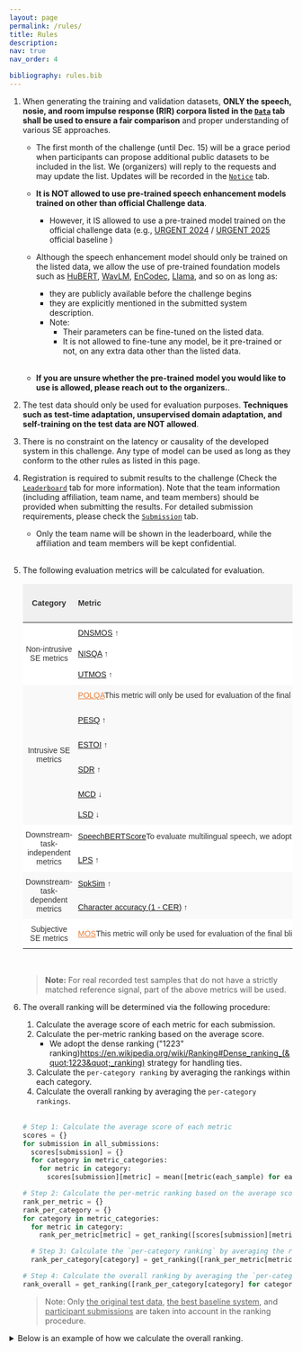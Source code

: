 ```yaml
---
layout: page
permalink: /rules/
title: Rules
description:  
nav: true
nav_order: 4

bibliography: rules.bib
---
```


1. When generating the training and validation datasets, **ONLY the speech, nosie, and room impulse response (RIR) corpora listed in the [`Data`](/urgent2025/data) tab shall be used to ensure a fair comparison** and proper understanding of various SE approaches.
    * The first month of the challenge (until Dec. 15) will be a grace period when participants can propose additional public datasets to be included in the list. We (organizers) will reply to the requests and may update the list. Updates will be recorded in the [`Notice`](/urgent2025/notice) tab.
    
    * **It is NOT allowed to use pre-trained speech enhancement models trained on other than official Challenge data**.
      * However, it IS allowed to use a pre-trained model trained on the official challenge data (e.g., [URGENT 2024](https://huggingface.co/wyz/tfgridnet_for_urgent24) / [URGENT 2025](https://huggingface.co/kohei0209/tfgridnet_urgent25) official baseline ) 
    
    * Although the speech enhancement model should only be trained on the listed data, we allow the use of pre-trained foundation models such as [HuBERT](https://github.com/facebookresearch/fairseq/blob/main/examples/hubert/README.md), [WavLM](https://github.com/microsoft/unilm/blob/master/wavlm/README.md), [EnCodec](https://github.com/facebookresearch/encodec), [Llama](https://llama.meta.com/llama-downloads/), and so on as long as:
        * they are publicly available before the challenge begins
        * they are explicitly mentioned in the submitted system description.
        * Note:
            * Their parameters can be fine-tuned on the listed data.
            * It is not allowed to fine-tune any model, be it pre-trained or not, on any extra data other than the listed data.<br/><br/>

    * **If you are unsure whether the pre-trained model you would like to use is allowed, please reach out to the organizers.**.


2. The test data should only be used for evaluation purposes. **Techniques such as test-time adaptation, unsupervised domain adaptation, and self-training on the test data are NOT allowed**.


3. There is no constraint on the latency or causality of the developed system in this challenge. Any type of model can be used as long as they conform to the other rules as listed in this page.


4. Registration is required to submit results to the challenge (Check the [`Leaderboard`](/urgent2025/leaderboard) tab for more information). Note that the team information (including affiliation, team name, and team members) should be provided when submitting the results. For detailed submission requirements, please check the [`Submission`](/urgent2025/submission) tab.
    * Only the team name will be shown in the leaderboard, while the affiliation and team members will be kept confidential.<br/><br/>


5. The following evaluation metrics will be calculated for evaluation.
    
    <style type="text/css">
    .tg  {border:none;border-collapse:collapse;border-color:#ccc;border-spacing:0;}
    .tg td{background-color:#fff;border-color:#ccc;border-style:solid;border-width:0px;color:#333;
    font-family:Arial, sans-serif;font-size:14px;overflow:hidden;padding:10px 5px;word-break:normal;}
    .tg th{background-color:#f0f0f0;border-color:#ccc;border-style:solid;border-width:0px;color:#333;
    font-family:Arial, sans-serif;font-size:14px;font-weight:normal;overflow:hidden;padding:10px 5px;word-break:normal;}
    .tg .tg-r2ra{background-color:#f9f9f9;border-color:inherit;text-align:left;vertical-align:middle}
    .tg .tg-51oy{background-color:#ffffff;border-color:#000000;text-align:center;vertical-align:middle}
    .tg .tg-rt8k{background-color:#ffffff;border-color:#000000;text-align:left;vertical-align:middle}
    .tg .tg-uzvj{border-color:inherit;font-weight:bold;text-align:center;vertical-align:middle}
    .tg .tg-g7sd{border-color:inherit;font-weight:bold;text-align:left;vertical-align:middle}
    .tg .tg-r6l2{background-color:#ffffff;border-color:inherit;text-align:center;vertical-align:middle}
    .tg .tg-0a7q{border-color:#000000;text-align:left;vertical-align:middle}
    .tg .tg-xwyw{border-color:#000000;text-align:center;vertical-align:middle}
    .tg .tg-kyy7{background-color:#f9f9f9;border-color:inherit;text-align:center;vertical-align:middle}
    .tg .tg-d459{background-color:#f9f9f9;border-color:inherit;text-align:left;vertical-align:middle}
    .tg .tg-ligs{background-color:#f9f9f9;border-color:inherit;text-align:center;vertical-align:middle}
    .tg .tg-rq3n{background-color:#ffffff;border-color:inherit;text-align:center;vertical-align:middle}
    .tg .tg-mfxt{background-color:#ffffff;border-color:inherit;text-align:left;vertical-align:middle}
    .tg .tg-qmuc{background-color:#ffffff;border-color:inherit;text-align:left;vertical-align:middle}
    </style>
    <table class="tg">
    <thead>
    <tr>
        <th class="tg-uzvj">Category</th>
        <th class="tg-g7sd">Metric</th>
        <th class="tg-uzvj">Need Reference Signals?</th>
        <th class="tg-uzvj">Supported Sampling Frequencies</th>
        <th class="tg-uzvj">Value Range</th>
    </tr>
    </thead>
    <tbody>
    <tr>
        <td class="tg-r6l2" rowspan="3">Non-intrusive SE metrics</td>
        <td class="tg-rt8k"><a href="https://github.com/urgent-challenge/urgent2025_challenge/blob/main/evaluation_metrics/calculate_nonintrusive_dnsmos.py">DNSMOS</a> ↑<d-cite key="DNSMOS-Reddy2022"/></td>
        <td class="tg-51oy">❌</td>
        <td class="tg-51oy">16 kHz</td>
        <td class="tg-51oy">[1, 5]</td>
    </tr>
    <tr>
        <td class="tg-0a7q"><a href="https://github.com/urgent-challenge/urgent2025_challenge/blob/main/evaluation_metrics/calculate_nonintrusive_nisqa.py">NISQA</a> ↑<d-cite key="NISQA-Mittag2021"/></td>
        <td class="tg-xwyw"><span style="font-weight:400;font-style:normal;text-decoration:none">❌</span></td>
        <td class="tg-xwyw">48 kHz</td>
        <td class="tg-xwyw">[1, 5]</td>
    </tr>
    <tr>
        <td class="tg-0a7q"><a href="https://github.com/urgent-challenge/urgent2025_challenge/blob/main/evaluation_metrics/calculate_nonintrusive_mos.py">UTMOS</a> ↑<d-cite key="UTMOS-SAEKI2022"/></td>
        <td class="tg-xwyw"><span style="font-weight:400;font-style:normal;text-decoration:none">❌</span></td>
        <td class="tg-xwyw">16 kHz</td>
        <td class="tg-xwyw">[1, 5]</td>
    </tr>
    <tr>
        <td class="tg-kyy7" rowspan="6">Intrusive SE metrics</td>
        <td class="tg-d459"><a href="http://www.polqa.info" style="color:#e97c36;">POLQA</a><d-footnote>This metric will only be used for evaluation of the final blind test set.</d-footnote> ↑</td>
        <td class="tg-kyy7">✔</td>
        <td class="tg-kyy7"><span style="font-weight:400;font-style:normal;text-decoration:none">8~48 kHz</span></td>
        <td class="tg-kyy7"><span style="font-weight:400;font-style:normal;text-decoration:none">[1, 5]</span></td>
    </tr>
    <tr>
        <td class="tg-d459"><a href="https://github.com/urgent-challenge/urgent2025_challenge/blob/main/evaluation_metrics/calculate_intrusive_se_metrics.py">PESQ</a> ↑<d-cite key="PESQ-Rix2001"/></td>
        <td class="tg-kyy7">✔</td>
        <td class="tg-kyy7"><span style="font-weight:400;font-style:normal;text-decoration:none">{8, 16} kHz</span></td>
        <td class="tg-kyy7"><span style="font-weight:400;font-style:normal;text-decoration:none">[-0.5, 4.5]</span></td>
    </tr>
    <tr>
        <td class="tg-r2ra"><a href="https://github.com/urgent-challenge/urgent2025_challenge/blob/main/evaluation_metrics/calculate_intrusive_se_metrics.py">ESTOI</a> ↑<d-cite key="ESTOI-Jensen2016"/></td>
        <td class="tg-ligs">✔</td>
        <td class="tg-ligs"><span style="font-weight:400;font-style:normal;text-decoration:none">10 kHz</span></td>
        <td class="tg-ligs">[0, 1]</td>
    </tr>
    <tr>
        <td class="tg-d459"><a href="https://github.com/urgent-challenge/urgent2025_challenge/blob/main/evaluation_metrics/calculate_intrusive_se_metrics.py">SDR</a> ↑<d-cite key="SDR-Vincent2006"/></td>
        <td class="tg-kyy7">✔</td>
        <td class="tg-kyy7">Any</td>
        <td class="tg-kyy7">(-∞, +∞)</td>
    </tr>
    <tr>
        <td class="tg-r2ra"><a href="https://github.com/urgent-challenge/urgent2025_challenge/blob/main/evaluation_metrics/calculate_intrusive_se_metrics.py">MCD</a> ↓<d-cite key="MCD-Kubichek1993"/></td>
        <td class="tg-ligs">✔</td>
        <td class="tg-ligs">Any</td>
        <td class="tg-ligs">[0, +∞)</td>
    </tr>
    <tr>
        <td class="tg-d459"><a href="https://github.com/urgent-challenge/urgent2025_challenge/blob/main/evaluation_metrics/calculate_intrusive_se_metrics.py">LSD</a> ↓<d-cite key="LSD-Gray1976"/></td>
        <td class="tg-kyy7">✔</td>
        <td class="tg-kyy7">Any</td>
        <td class="tg-kyy7">[0, +∞)</td>
    </tr>
    <tr>
        <td class="tg-rq3n" rowspan="2">Downstream-task-independent metrics</td>
        <td nowrap class="tg-mfxt"><a href="https://github.com/urgent-challenge/urgent2025_challenge/blob/main/evaluation_metrics/calculate_speechbert_score.py">SpeechBERTScore</a><d-footnote>To evaluate multilingual speech, we adopt the MHuBERT-147 backend for calculating the SpeechBERTScore, which differs from its defalut backend (WavLM-Large).</d-footnote> ↑<d-cite key="SpeechBERTScore-Saeki2024"/></td>
        <td class="tg-rq3n">✔</td>
        <td class="tg-rq3n">16 kHz</td>
        <td class="tg-rq3n">[-1, 1]</td>
    </tr>
    <tr>
        <td class="tg-qmuc"><a href="https://github.com/urgent-challenge/urgent2025_challenge/blob/main/evaluation_metrics/calculate_phoneme_similarity.py">LPS</a> ↑<d-cite key="Evaluation-Pirklbauer2023"/></td>
        <td class="tg-r6l2">✔</td>
        <td class="tg-r6l2">16 kHz</td>
        <td class="tg-r6l2"><span style="font-weight:400;font-style:normal;text-decoration:none">(-∞, 1]</span></td>
    </tr>
    <tr>
        <td class="tg-ligs" rowspan="2">Downstream-task-dependent metrics</td>
        <td class="tg-r2ra"><a href="https://github.com/urgent-challenge/urgent2025_challenge/blob/main/evaluation_metrics/calculate_speaker_similarity.py">SpkSim</a> ↑</td>
        <td class="tg-ligs">✔</td>
        <td class="tg-ligs">16 kHz</td>
        <td class="tg-ligs">[-1, 1]</td>
    </tr>
    <tr>
        <td class="tg-d459"><a href="https://github.com/urgent-challenge/urgent2025_challenge/blob/main/evaluation_metrics/calculate_wer.py">Character accuracy (1 - CER)</a><d-footnote></d-footnote> ↑</td>
        <td class="tg-kyy7">❌</td>
        <td class="tg-kyy7">16 kHz</td>
        <td class="tg-kyy7">(-∞, 1]</td>
    </tr>
    <tr>
        <td class="tg-r6l2" rowspan="1">Subjective SE metrics</td>
        <td class="tg-rt8k"><a href="https://github.com/microsoft/P.808" style="color:#e97c36;">MOS</a><d-footnote>This metric will only be used for evaluation of the final blind test set.</d-footnote> ↑</td>
        <td class="tg-51oy">❌</td>
        <td class="tg-51oy">Any</td>
        <td class="tg-51oy">[1, 5]</td>
    </tr>
    </tbody>
    </table><br/>

    > **Note:** For real recorded test samples that do not have a strictly matched reference signal, part of the above metrics will be used.


6. The overall ranking will be determined via the following procedure:

    1. Calculate the average score of each metric for each submission.
    2. Calculate the per-metric ranking based on the average score.
       * We adopt the dense ranking ("1223" ranking)<d-footnote><a href="https://en.wikipedia.org/wiki/Ranking#Dense_ranking_(%221223%22_ranking)">https://en.wikipedia.org/wiki/Ranking#Dense_ranking_(&quot;1223&quot;_ranking)</a></d-footnote> strategy for handling ties.
    3. Calculate the `per-category ranking` by averaging the rankings within each category.
    4. Calculate the overall ranking by averaging the `per-category rankings`.<br/><br/>

    ```python
    # Step 1: Calculate the average score of each metric
    scores = {}
    for submission in all_submissions:
      scores[submission] = {}
      for category in metric_categories:
        for metric in category:
          scores[submission][metric] = mean([metric(each_sample) for each_sample in submission])

    # Step 2: Calculate the per-metric ranking based on the average score
    rank_per_metric = {}
    rank_per_category = {}
    for category in metric_categories:
      for metric in category:
        rank_per_metric[metric] = get_ranking([scores[submission][metric] for submission in all_submissions])

      # Step 3: Calculate the `per-category ranking` by averaging the rankings within each category
      rank_per_category[category] = get_ranking([rank_per_metric[metric] for metric in category])

    # Step 4: Calculate the overall ranking by averaging the `per-category rankings`
    rank_overall = get_ranking([rank_per_category[category] for category in metric_categories])
    ```

    > Note: Only <u>the original test data</u>, <u>the best baseline system</u>, and <u>participant submissions</u> are taken into account in the ranking procedure.


<details><summary>Below is an example of how we calculate the overall ranking.</summary><div>

<style type="text/css">
.unselectable {
  -webkit-touch-callout: none;
  -webkit-user-select: none;
  -moz-user-select: none;
  -ms-user-select: none;
  user-select: none;
  /* visibility: hidden; */
  /* display: block; */
 }
.tg2  {border:none;border-collapse:collapse;border-spacing:0;}
.tg2 td{border-style:solid;border-width:0px;font-family:Arial, sans-serif;font-size:14px;overflow:hidden;
  padding:10px 5px;word-break:normal;}
.tg2 th{border-style:solid;border-width:0px;font-family:Arial, sans-serif;font-size:14px;font-weight:normal;
  overflow:hidden;padding:10px 5px;word-break:normal;}
.tg2 .tg2-lboi{border-color:inherit;text-align:left;vertical-align:middle}
.tg2 .tg2-ia6h{background-color:#EFEFEF;border-color:inherit;font-weight:bold;text-align:center;vertical-align:middle}
.tg2 .tg2-gfnm{background-color:#efefef;border-color:#000000;text-align:center;vertical-align:middle}
.tg2 .tg2-18eh{border-color:#000000;font-weight:bold;text-align:center;vertical-align:middle}
.tg2 .tg2-9wq8{border-color:inherit;text-align:center;vertical-align:middle}
.tg2 .tg2-2bax{color:#fe0000;font-weight:bold;text-align:center;vertical-align:middle}
.tg2 .tg2-wa1i{font-weight:bold;text-align:center;vertical-align:middle}
.tg2 .tg2-qbk9{background-color:#efefef;border-color:inherit;font-weight:bold;text-align:center;vertical-align:middle}
.tg2 .tg2-g7yy{background-color:#EFEFEF;border-color:inherit;text-align:center;vertical-align:middle}
.tg2 .tg2-1tol{border-color:#000000;font-weight:bold;text-align:left;vertical-align:middle}
.tg2 .tg2-0a7q{border-color:#000000;text-align:left;vertical-align:middle}
.tg2 .tg2-fsme{background-color:#efefef;border-color:inherit;text-align:center;vertical-align:middle}
.tg2 .tg2-xwyw{border-color:#000000;text-align:center;vertical-align:middle}
.tg2 .tg2-y0n7{background-color:#efefef;text-align:center;vertical-align:middle}
.tg2 .tg2-nrix{text-align:center;vertical-align:middle}
.tg2 .tg2-dbp2{color:#fe0000;text-align:center;vertical-align:middle}
.tg2 .tg2-uzvj{border-color:inherit;font-weight:bold;text-align:center;vertical-align:middle}
</style>
<table class="tg2">
<thead>
  <tr>
    <th class="tg2-1tol" colspan="2" rowspan="3">System</th>
    <th class="tg2-18eh" colspan="11">Per-metric ranking</th>
  </tr>
  <tr>
    <th class="tg2-qbk9" colspan="2">Non-intrusive SE metrics</th>
    <th class="tg2-18eh" colspan="5">Intrusive SE metrics</th>
    <th class="tg2-qbk9" colspan="2">Downstream-task-independent metrics</th>
    <th class="tg2-18eh" colspan="2"><span style="font-style:normal;text-decoration:none">Downstream-task-dependent metrics</span></th>
  </tr>
  <tr>
    <th nowrap class="tg2-qbk9">DNSMOS ↑</th>
    <th nowrap class="tg2-qbk9">NISQA ↑</th>
    <th nowrap class="tg2-18eh">PESQ ↑</th>
    <th nowrap class="tg2-18eh">ESTOI ↑</th>
    <th nowrap class="tg2-18eh">SDR ↑</th>
    <th nowrap class="tg2-18eh">MCD ↓</th>
    <th nowrap class="tg2-18eh">LSD ↓</th>
    <th nowrap class="tg2-qbk9">SpeechBERTScore ↑</th>
    <th nowrap class="tg2-qbk9">LPS ↑</th>
    <th nowrap class="tg2-18eh">SpkSim ↑</th>
    <th nowrap class="tg2-18eh">WAcc ↑</th>
  </tr>
</thead>
<tbody>
  <tr>
    <td class="tg2-0a7q" colspan="2">Noisy input</td>
    <td class="tg2-fsme">6</td>
    <td class="tg2-fsme">6</td>
    <td class="tg2-xwyw">5</td>
    <td class="tg2-xwyw">4</td>
    <td class="tg2-xwyw">5</td>
    <td class="tg2-xwyw">5</td>
    <td class="tg2-xwyw">5</td>
    <td class="tg2-gfnm">1</td>
    <td class="tg2-gfnm">5</td>
    <td class="tg2-xwyw">3</td>
    <td class="tg2-xwyw">3</td>
  </tr>
  <tr>
    <td class="tg2-lboi" colspan="2">Baseline</td>
    <td class="tg2-fsme">5</td>
    <td class="tg2-fsme">5</td>
    <td class="tg2-9wq8">4</td>
    <td class="tg2-9wq8">5</td>
    <td class="tg2-9wq8">4</td>
    <td class="tg2-9wq8">4</td>
    <td class="tg2-9wq8">4</td>
    <td class="tg2-fsme">4</td>
    <td class="tg2-fsme">4</td>
    <td class="tg2-9wq8">5</td>
    <td class="tg2-9wq8">4</td>
  </tr>
  <tr>
    <td class="tg2-lboi" colspan="2">Submission 1</td>
    <td class="tg2-fsme">1</td>
    <td class="tg2-fsme">1</td>
    <td class="tg2-9wq8">6</td>
    <td class="tg2-9wq8">6</td>
    <td class="tg2-9wq8">6</td>
    <td class="tg2-9wq8">6</td>
    <td class="tg2-9wq8">6</td>
    <td class="tg2-fsme">6</td>
    <td class="tg2-fsme">6</td>
    <td class="tg2-9wq8">6</td>
    <td class="tg2-9wq8">6</td>
  </tr>
  <tr>
    <td class="tg2-lboi" colspan="2"><span style="font-weight:400;font-style:normal;text-decoration:none">Submission 2</span></td>
    <td class="tg2-fsme">4</td>
    <td class="tg2-fsme">4</td>
    <td class="tg2-9wq8">3</td>
    <td class="tg2-9wq8">3</td>
    <td class="tg2-9wq8">3</td>
    <td class="tg2-9wq8">3</td>
    <td class="tg2-9wq8">3</td>
    <td class="tg2-fsme">4</td>
    <td class="tg2-fsme">3</td>
    <td class="tg2-9wq8">4</td>
    <td class="tg2-9wq8">5</td>
  </tr>
  <tr>
    <td class="tg2-lboi" colspan="2"><span style="font-weight:400;font-style:normal;text-decoration:none">Submission 3</span></td>
    <td class="tg2-fsme">3</td>
    <td class="tg2-fsme">3</td>
    <td class="tg2-9wq8">2</td>
    <td class="tg2-9wq8">2</td>
    <td class="tg2-9wq8">2</td>
    <td class="tg2-9wq8">2</td>
    <td class="tg2-9wq8">2</td>
    <td class="tg2-fsme">1</td>
    <td class="tg2-fsme">2</td>
    <td class="tg2-9wq8">2</td>
    <td class="tg2-9wq8">2</td>
  </tr>
  <tr>
    <td class="tg2-lboi" colspan="2"><span style="font-weight:400;font-style:normal;text-decoration:none">Submission 4</span></td>
    <td class="tg2-fsme">2</td>
    <td class="tg2-fsme">2</td>
    <td class="tg2-9wq8">1</td>
    <td class="tg2-9wq8">1</td>
    <td class="tg2-9wq8">1</td>
    <td class="tg2-9wq8">1</td>
    <td class="tg2-9wq8">1</td>
    <td class="tg2-fsme">1</td>
    <td class="tg2-fsme">1</td>
    <td class="tg2-9wq8">1</td>
    <td class="tg2-9wq8">1</td>
  </tr>
  <tr>
    <td class="tg2-9wq8 unselectable" colspan="12">⬇ ⬇ ⬇ ⬇ ⬇</td>
    <td class="tg2-lboi"></td>
  </tr>
  <tr>
  <th class="tg2-18eh" colspan="2"></th>
    <th class="tg2-18eh" colspan="11">Per-category ranking</th>
  </tr>
  <tr>
    <td class="tg2-1tol">System</td>
    <td class="tg2-wa1i">Overall ranking</td>
    <td class="tg2-y0n7" colspan="2"><span style="font-weight:700;font-style:normal;text-decoration:none">Non-intrusive SE metrics</span></td>
    <td class="tg2-nrix" colspan="5"><span style="font-weight:700;font-style:normal;text-decoration:none">Intrusive SE metrics</span></td>
    <td class="tg2-y0n7" colspan="2"><span style="font-weight:700;font-style:normal;text-decoration:none">Downstream-task-independent metrics</span></td>
    <td class="tg2-nrix" colspan="2"><span style="font-weight:700;font-style:normal;text-decoration:none">Downstream-task-dependent metrics</span></td>
  </tr>
  <tr>
    <td class="tg2-lboi">Noisy input</td>
    <td class="tg2-dbp2">4.200</td>
    <td class="tg2-g7yy" colspan="2">6.0</td>
    <td class="tg2-9wq8" colspan="5">4.8</td>
    <td class="tg2-g7yy" colspan="2">3.0</td>
    <td class="tg2-9wq8" colspan="2">3.0</td>
  </tr>
  <tr>
    <td class="tg2-lboi">Baseline</td>
    <td class="tg2-dbp2">4.425</td>
    <td class="tg2-g7yy" colspan="2">5.0</td>
    <td class="tg2-9wq8" colspan="5">4.2</td>
    <td class="tg2-g7yy" colspan="2">4.0</td>
    <td class="tg2-9wq8" colspan="2">4.5</td>
  </tr>
  <tr>
    <td nowrap class="tg2-lboi">Submission 1</td>
    <td class="tg2-dbp2">4.750</td>
    <td class="tg2-ia6h" colspan="2">1.0</td>
    <td class="tg2-9wq8" colspan="5">6.0</td>
    <td class="tg2-g7yy" colspan="2">6.0</td>
    <td class="tg2-9wq8" colspan="2">6.0</td>
  </tr>
  <tr>
    <td nowrap class="tg2-lboi"><span style="font-weight:400;font-style:normal;text-decoration:none">Submission 2</span></td>
    <td class="tg2-dbp2">3.750</td>
    <td class="tg2-g7yy" colspan="2">4.0</td>
    <td class="tg2-9wq8" colspan="5">3.0</td>
    <td class="tg2-g7yy" colspan="2">3.5</td>
    <td class="tg2-9wq8" colspan="2">4.5</td>
  </tr>
  <tr>
    <td nowrap class="tg2-lboi"><span style="font-weight:400;font-style:normal;text-decoration:none">Submission 3</span></td>
    <td class="tg2-dbp2">2.125</td>
    <td class="tg2-g7yy" colspan="2">3.0</td>
    <td class="tg2-9wq8" colspan="5">2.0</td>
    <td class="tg2-g7yy" colspan="2">1.5</td>
    <td class="tg2-9wq8" colspan="2">2.0</td>
  </tr>
  <tr>
    <td nowrap class="tg2-lboi"><span style="font-weight:400;font-style:normal;text-decoration:none">Submission 4</span></td>
    <td class="tg2-2bax">1.250</td>
    <td class="tg2-g7yy" colspan="2">2.0</td>
    <td class="tg2-uzvj" colspan="5">1.0</td>
    <td class="tg2-ia6h" colspan="2">1.0</td>
    <td class="tg2-uzvj" colspan="2">1.0</td>
  </tr>
</tbody>
</table>

</div></details>